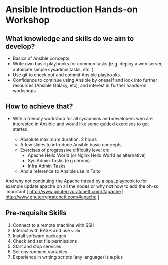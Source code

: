 
# Ansible Introduction Hands-on Workshop

## What knowledge and skills do we aim to develop?
* Basics of Ansible concepts.
* Write own basic playbooks for common tasks (e.g. deploy a web server, automate simple sysadmin tasks, etc. ).
* Use git to check out and commit Ansible playbooks.
* Confidence to continue using Ansible by oneself and look into further resources (Ansible Galaxy, etc), and interest in further hands-on workshops


## How to achieve that?

* With a friendly workshop for all sysadmins and developers who are interested in  Ansible and would like some guided exercises to get started.

    * Absolute maximum duration: 2 hours
    * A few slides to introduce Ansible basic concepts
    * Exercises of progressive difficulty level on:
        * Apache Hello World (or Nginx Hello World as alternative)
        * Sys Admin Tasks (e.g chrony)
        * Infra Admin Tasks
    * And a reference to Ansible use in Taito

And why not continuing the Apache thread by a ops_playbook to for example update apache on all the nodes or why not how to add the oh-so important [ http://www.gnuterrypratchett.com/#apache | http://www.gnuterrypratchett.com/#apache ]

## Pre-requisite Skills
1. Connect to a remote machine with SSH
2. Interact with BASH and use `sudo`
3. Install software packages
4. Check and set file permissions
5. Start and stop services
6. Set environment variables
7. Experience in writing scripts (any language) is a plus

